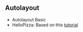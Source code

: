 Autolayout
----------

- Autolayout Basic
- HelloPizza: Based on this [tutorial](http://goo.gl/bw1Up1)
